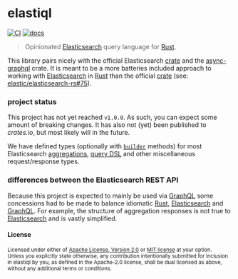 # elastiql

[![CI](https://github.com/mwilliammyers/elastiql/workflows/CI/badge.svg)](https://github.com/mwilliammyers/elastiql/actions)
[![docs](https://img.shields.io/badge/docs-master-blue.svg)](https://www.mwilliammyers.com/elastiql/elastiql/index.html)

> Opinionated [Elasticsearch] query language for [Rust].

This library pairs nicely with the official Elasticsearch [crate] and the
[async-graphql] crate. It is meant to be a more batteries included approach to
working with [Elasticsearch] in [Rust] than the official [crate] (see:
[elastic/elasticsearch-rs#75]).

### project status

This project has not yet reached `v1.0.0`. As such, you can expect some amount
of breaking changes. It has also not (yet) been published to _crates.io_, but
most likely will in the future.

We have defined types (optionally with [`builder`] methods) for most
Elasticsearch [aggregations], [query DSL] and other miscellaneous
request/response types.

### differences between the Elasticsearch REST API

Because this project is expected to mainly be used via [GraphQL] some
concessions had to be made to balance idiomatic [Rust], [Elasticsearch] and
[GraphQL]. For example, the structure of aggregation responses is not true to
[Elasticsearch] and is vastly simplified.

#### License

<sup>
Licensed under either of <a href="LICENSE-APACHE">Apache License, Version
2.0</a> or <a href="LICENSE-MIT">MIT license</a> at your option.
</sup>

<br>

<sub>
Unless you explicitly state otherwise, any contribution intentionally submitted
for inclusion in elastiql by you, as defined in the Apache-2.0 license, shall be
dual licensed as above, without any additional terms or conditions.
</sub>

[`builder`]: https://crates.io/crates/typed-builder
[aggregations]: https://www.elastic.co/guide/en/elasticsearch/reference/current/search-aggregations.html
[async-graphql]: https://crates.io/crates/async-graphql
[crate]: https://crates.io/crates/elasticsearch
[elasticsearch]: https://www.elastic.co/guide/en/elasticsearch/reference/current/index.html
[graphql]: https://graphql.org/
[query dsl]: https://www.elastic.co/guide/en/elasticsearch/reference/current/query-dsl.html
[rust]: https://www.rust-lang.org/
[elastic/elasticsearch-rs#75]: https://github.com/elastic/elasticsearch-rs/issues/75
